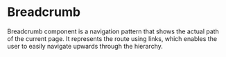 # Breadcrumb

Breadcrumb component is a navigation pattern that shows the actual path of the current page.
It represents the route using links, which enables the user to easily navigate upwards through
the hierarchy.

<Playground />

<Usage />

<Api />

<Examples />

<Example value="default" />

<Example value="separator" />

<Example value="custom-separator" />

<Example value="limitation" />

<Example value="custom-expander" />

<Example value="customized" />
